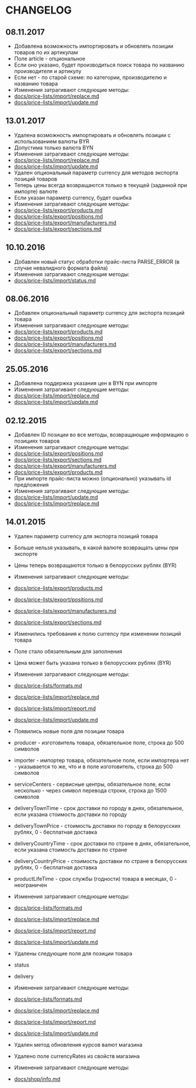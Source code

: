 
# CHANGELOG

## 08.11.2017

* Добавлена возможность импортировать и обновлять позиции товаров по их артикулам
 * Полe article - опциональное
 * Если оно указано, будет производиться поиск товара по названию производителя и артикулу
 * Если нет - по старой схеме: по категории, производителю и названию товара
 * Изменения затрагивают следующие методы:
  * [docs/price-lists/import/replace.md](docs/price-lists/import/replace.md)
  * [docs/price-lists/import/update.md](docs/price-lists/import/update.md)

## 13.01.2017

* Удалена возможность импортировать и обновлять позиции с использованием валюты BYR
 * Допустима только валюта BYN
 * Изменения затрагивают следующие методы:
  * [docs/price-lists/import/replace.md](docs/price-lists/import/replace.md)
  * [docs/price-lists/import/update.md](docs/price-lists/import/update.md)
* Удален опциональный параметр currency для методов экспорта позиций товаров
 * Теперь цены всегда возвращаются только в текущей (заданной при импорте) валюте
 * Если указан параметр currency, будет ошибка
 * Изменения затрагивают следующие методы:
  * [docs/price-lists/export/products.md](docs/price-lists/export/products.md)
  * [docs/price-lists/export/positions.md](docs/price-lists/export/positions.md)
  * [docs/price-lists/export/manufacturers.md](docs/price-lists/export/manufacturers.md)
  * [docs/price-lists/export/sections.md](docs/price-lists/export/sections.md)

## 10.10.2016

* Добавлен новый статус обработки прайс-листа PARSE_ERROR (в случае невалидного формата файла)
 * Изменения затрагивают следующие методы:
 * [docs/price-lists/import/status.md](docs/price-lists/import/status.md)

## 08.06.2016

* Добавлен опциональный параметр currency для экспорта позиций товара
 * Изменения затрагивают следующие методы:
 * [docs/price-lists/export/products.md](docs/price-lists/export/products.md)
 * [docs/price-lists/export/positions.md](docs/price-lists/export/positions.md)
 * [docs/price-lists/export/manufacturers.md](docs/price-lists/export/manufacturers.md)
 * [docs/price-lists/export/sections.md](docs/price-lists/export/sections.md)

## 25.05.2016

* Добавлена поддержка указания цен в BYN при импорте
 * Изменения затрагивают следующие методы:
 * [docs/price-lists/import/replace.md](docs/price-lists/import/replace.md)
 * [docs/price-lists/import/update.md](docs/price-lists/import/update.md)

## 02.12.2015

* Добавлен ID позиции во все методы, возвращающие информацию о позициях товаров
 * Изменения затрагивают следующие методы:
 * [docs/price-lists/export/positions.md](docs/price-lists/export/positions.md)
 * [docs/price-lists/export/sections.md](docs/price-lists/export/sections.md)
 * [docs/price-lists/export/manufacturers.md](docs/price-lists/export/manufacturers.md)
 * [docs/price-lists/export/products.md](docs/price-lists/export/products.md)
* При импорте прайс-листа можно (опционально) указывать id предложения
 * Изменения затрагивают следующие методы:
 * [docs/price-lists/import/update.md](docs/price-lists/import/update.md)
 * [docs/price-lists/import/replace.md](docs/price-lists/import/replace.md)

## 14.01.2015

* Удален параметр currency для экспорта позиций товара
 * Больше нельзя указывать, в какой валюте возвращать цены при экспорте
 * Цены теперь возвращаются только в белорусских рублях (BYR)
 * Изменения затрагивают следующие методы:
 * [docs/price-lists/export/products.md](docs/price-lists/export/products.md)
 * [docs/price-lists/export/positions.md](docs/price-lists/export/positions.md)
 * [docs/price-lists/export/manufacturers.md](docs/price-lists/export/manufacturers.md)
 * [docs/price-lists/export/sections.md](docs/price-lists/export/sections.md)

* Изменились требования к полю currency при изменении позиций товара
 * Поле стало обязательным для заполнения
 * Цена может быть указана только в белорусских рублях (BYR)
 * Изменения затрагивают следующие методы:
 * [docs/price-lists/formats.md](docs/price-lists/formats.md)
 * [docs/price-lists/import/replace.md](docs/price-lists/import/replace.md)
 * [docs/price-lists/import/report.md](docs/price-lists/import/report.md)
 * [docs/price-lists/import/update.md](docs/price-lists/import/update.md)

* Появились новые поля для позиции товара
 * producer - изготовитель товара, обязательное поле, строка до 500 символов
 * importer - импортер товара, обязательное поле, если импортера нет - указывается то же, что и в поле изготовитель, строка до 500 символов
 * serviceCenters - сервисные центры, обязательное поле, если несколько - через символ перевода строки, строка до 1500 символов
 * deliveryTownTime - срок доставки по городу в днях, обязательное, если указана стоимость доставки по городу
 * deliveryTownPrice - стоимость доставки по городу в белорусских рублях, 0 - бесплатная доставка
 * deliveryCountryTime - срок доставки по стране в днях, обязательное, если указана стоимость доставки по стране
 * deliveryCountryPrice - стоимость доставки по стране в белорусских рублях, 0 - бесплатная доставка
 * productLifeTime - срок службы (годности) товара в месяцах, 0 - неограничен
 * Изменения затрагивают следующие методы:
 * [docs/price-lists/formats.md](docs/price-lists/formats.md)
 * [docs/price-lists/import/replace.md](docs/price-lists/import/replace.md)
 * [docs/price-lists/import/report.md](docs/price-lists/import/report.md)
 * [docs/price-lists/import/update.md](docs/price-lists/import/update.md)

* Удалены следующие поля для позиции товара
 * status
 * delivery
 * Изменения затрагивают следующие методы:
 * [docs/price-lists/formats.md](docs/price-lists/formats.md)
 * [docs/price-lists/import/replace.md](docs/price-lists/import/replace.md)
 * [docs/price-lists/import/report.md](docs/price-lists/import/report.md)
 * [docs/price-lists/import/update.md](docs/price-lists/import/update.md)

* Удален метод обновления курсов валют магазина

* Удалено поле currencyRates из свойств магазина
 * Изменения затрагивают следующие методы:
 * [docs/shop/info.md](docs/shop/info.md)
